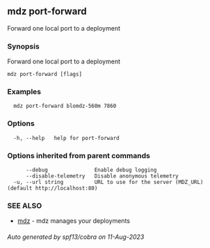 ## mdz port-forward

Forward one local port to a deployment

### Synopsis

Forward one local port to a deployment

```
mdz port-forward [flags]
```

### Examples

```
  mdz port-forward blomdz-560m 7860
```

### Options

```
  -h, --help   help for port-forward
```

### Options inherited from parent commands

```
      --debug               Enable debug logging
      --disable-telemetry   Disable anonymous telemetry
  -u, --url string          URL to use for the server (MDZ_URL) (default http://localhost:80)
```

### SEE ALSO

* [mdz](mdz.md)	 - mdz manages your deployments

###### Auto generated by spf13/cobra on 11-Aug-2023
